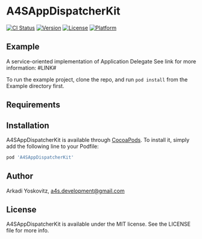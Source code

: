 # A4SAppDispatcherKit

[![CI Status](https://img.shields.io/travis/ArkadiGiniApps/A4SAppDispatcherKit.svg?style=flat)](https://travis-ci.org/ArkadiGiniApps/A4SAppDispatcherKit)
[![Version](https://img.shields.io/cocoapods/v/A4SAppDispatcherKit.svg?style=flat)](https://cocoapods.org/pods/A4SAppDispatcherKit)
[![License](https://img.shields.io/cocoapods/l/A4SAppDispatcherKit.svg?style=flat)](https://cocoapods.org/pods/A4SAppDispatcherKit)
[![Platform](https://img.shields.io/cocoapods/p/A4SAppDispatcherKit.svg?style=flat)](https://cocoapods.org/pods/A4SAppDispatcherKit)

## Example
A service-oriented implementation of Application Delegate
See link for more information: #LINK#

To run the example project, clone the repo, and run `pod install` from the Example directory first.

## Requirements

## Installation

A4SAppDispatcherKit is available through [CocoaPods](https://cocoapods.org). To install
it, simply add the following line to your Podfile:

```ruby
pod 'A4SAppDispatcherKit'
```

## Author

Arkadi Yoskovitz, a4s.development@gmail.com

## License

A4SAppDispatcherKit is available under the MIT license. See the LICENSE file for more info.
